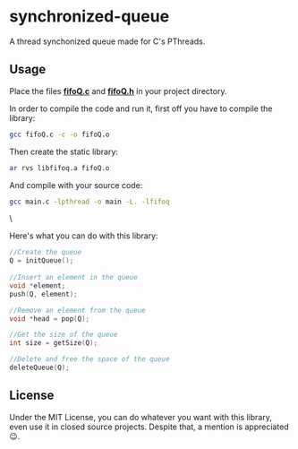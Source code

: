 # synchronized-queue

A thread synchonized queue made for C's PThreads.

## Usage 

Place the files **[fifoQ.c](fifoQ.c)** and **[fifoQ.h](fifoQ.h)** in your project directory.

In order to compile the code and run it, first off you have to compile the library:

```sh
gcc fifoQ.c -c -o fifoQ.o
```

Then create the static library: 

```sh
ar rvs libfifoq.a fifoQ.o
```

And compile with your source code:

```sh
gcc main.c -lpthread -o main -L. -lfifoq
```

 \

Here's what you can do with this library: 
```c
//Create the queue
Q = initQueue();
	
//Insert an element in the queue
void *element;
push(Q, element);

//Remove an element from the queue
void *head = pop(Q);

//Get the size of the queue
int size = getSize(Q);

//Delete and free the space of the queue
deleteQueue(Q);
```

## License

Under the MIT License, you can do whatever you want with this library, even use it in closed source projects. Despite that, a mention is appreciated :wink:.
